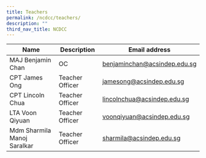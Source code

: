 ```yaml
---
title: Teachers
permalink: /ncdcc/teachers/
description: ""
third_nav_title: NCDCC
---
```

<table>
<thead>
  <tr>
    <th>Name</th>
    <th>Description</th>
    <th>Email address</th>
  </tr>
</thead>
<tbody>
  <tr>
    <td>MAJ Benjamin Chan</td>
    <td>OC</td>
    <td><a href="mailto:benjaminchan@acsindep.edu.sg">benjaminchan@acsindep.edu.sg</a></td>
  </tr>
  <tr>
    <td>CPT James Ong</td>
    <td>Teacher Officer</td>
    <td><a href="mailto:jamesong@acsindep.edu.sg">jamesong@acsindep.edu.sg</a></td>
  </tr>
  <tr>
    <td>CPT Lincoln Chua</td>
    <td>Teacher Officer</td>
    <td><a href="mailto:lincolnchua@acsindep.edu.sg">lincolnchua@acsindep.edu.sg</a></td>
  </tr>
  <tr>
    <td>LTA Voon Qiyuan</td>
    <td>Teacher Officer</td>
    <td><a href="mailto:voonqiyuan@acsindep.edu.sg">voonqiyuan@acsindep.edu.sg</a></td>
  </tr>
  <tr>
    <td>Mdm Sharmila Manoj Saralkar</td>
    <td>Teacher Officer</td>
    <td><a href="mailto:lincolnchua@acsindep.edu.sg">sharmila@acsindep.edu.sg</a></td>
  </tr>
</tbody>
</table>